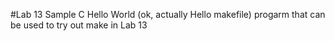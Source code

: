 #Lab 13
Sample C Hello World (ok, actually Hello makefile) progarm that can be used to try out make in  Lab 13
